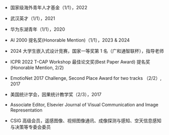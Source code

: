 - 国家级海外青年人才基金（1/1），2022

- 武汉英才（1/1），2021

- 华为东湖青年（1/1），2020

- AI 2000 提名奖(Honorable Mention)（1/1），2023 & 2024

- 2024 大学生嵌入式设计竞赛，国家一等奖第 1 名（广和通智联杯），指导老师

- ICPR 2022 T-CAP Workshop 最佳论文奖(Best Paper Award) 提名奖(Honorable Mention, 2/2)

-  EmotioNet 2017 Challenge, Second Place Award for two tracks （2/2）, 2017

-  美国统计学会，因果统计教学奖（2/3），2017

-   Associate Editor, Elsevier Journal of Visual Communication and Image Representation

-  CSIG 高级会员，遥感图像、视频图像通讯、成像探测与感知、空天信息感知与决策等专委会委员
